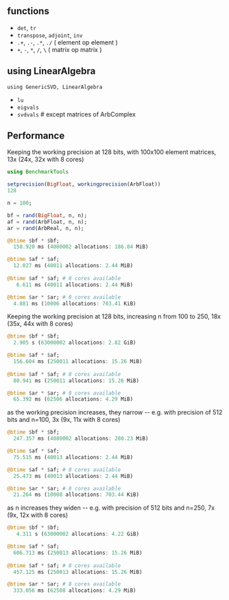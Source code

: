 ## functions

- `det`, `tr`
- `transpose`, `adjoint`, `inv`
- `.+`, `.-`, `.*`, `./`           ( element op element )
- `+`, `-`, `*`, `/`, `\`          ( matrix  op matrix  )

## using LinearAlgebra 

`using GenericSVD, LinearAlgebra`

- `lu`
- `eigvals`
- `svdvals` # except matrices of ArbComplex

## Performance

Keeping the working precision at 128 bits, with 100x100 element matrices, 13x (24x, 32x with 8 cores)

```julia
using BenchmarkTools

setprecision(BigFloat, workingprecision(ArbFloat))
128

n = 100;

bf = rand(BigFloat, n, n);
af = rand(ArbFloat, n, n);
ar = rand(ArbReal, n, n);

@btime $bf * $bf;
  158.920 ms (4080002 allocations: 186.84 MiB)

@btime $af * $af;
  12.027 ms (40011 allocations: 2.44 MiB)
  
@btime $af * $af; # 8 cores available
   6.611 ms (40011 allocations: 2.44 MiB)

@btime $ar * $ar; # 8 cores available
  4.881 ms (10006 allocations: 703.41 KiB)

```

Keeping the working precision at 128 bits, increasing n from 100 to 250, 18x (35x, 44x with 8 cores)

```julia
@btime $bf * $bf;
  2.905 s (63000002 allocations: 2.82 GiB)

@btime $af * $af;
  156.604 ms (250011 allocations: 15.26 MiB)
  
@btime $af * $af; # 8 cores available
  80.941 ms (250011 allocations: 15.26 MiB)

@btime $ar * $ar; # 8 cores available
  65.392 ms (62506 allocations: 4.29 MiB)
```

as the working precision increases, they narrow -- e.g. with precision of 512 bits and n=100, 3x (9x, 11x with 8 cores)

```julia
@btime $bf * $bf;
  247.357 ms (4080002 allocations: 280.23 MiB)

@btime $af * $af;
  75.515 ms (40013 allocations: 2.44 MiB)

@btime $af * $af; # 8 cores available
  25.473 ms (40013 allocations: 2.44 MiB)

@btime $ar * $ar; # 8 cores available
  21.264 ms (10008 allocations: 703.44 KiB)
```

as n increases they widen -- e.g. with precision of 512 bits and n=250, 7x (9x, 12x with 8 cores)

```julia
@btime $bf * $bf;
   4.311 s (63000002 allocations: 4.22 GiB)

@btime $af * $af;
  606.713 ms (250013 allocations: 15.26 MiB)
  
@btime $af * $af; # 8 cores available
  457.125 ms (250013 allocations: 15.26 MiB)

@btime $ar * $ar; # 8 cores available
  333.056 ms (62508 allocations: 4.29 MiB)
```
